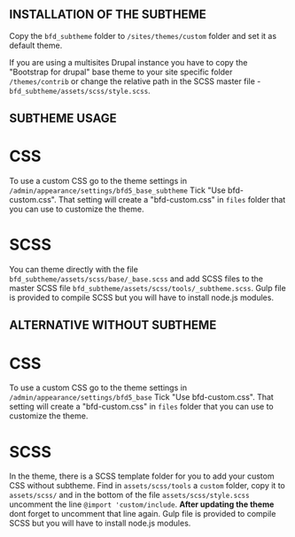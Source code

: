 INSTALLATION OF THE SUBTHEME
---------------

Copy the `bfd_subtheme` folder to `/sites/themes/custom` folder and set it as
default theme.

If you are using a multisites Drupal instance you have to copy the
"Bootstrap for drupal" base theme to your site specific folder `/themes/contrib`
or change the relative path in the SCSS master file -
`bfd_subtheme/assets/scss/style.scss`.

SUBTHEME USAGE
------

# CSS
To use a custom CSS go to the theme settings in
`/admin/appearance/settings/bfd5_base_subtheme` Tick "Use bfd-custom.css".
That setting will create a "bfd-custom.css" in `files` folder that you can use
to customize the theme.

# SCSS
You can theme directly with the file `bfd_subtheme/assets/scss/base/_base.scss`
and add SCSS files to the master SCSS file
`bfd_subtheme/assets/scss/tools/_subtheme.scss`. Gulp file is provided to
compile SCSS but you will have to install node.js modules.

ALTERNATIVE WITHOUT SUBTHEME
--------------

# CSS
To use a custom CSS go to the theme settings in
`/admin/appearance/settings/bfd5_base` Tick "Use bfd-custom.css".
That setting will create a "bfd-custom.css" in `files` folder that you can use
to customize the theme.

# SCSS
In the theme, there is a SCSS template folder for you to add your custom CSS
without subtheme. Find in `assets/scss/tools` a `custom` folder, copy it to
`assets/scss/` and in the bottom of the file `assets/scss/style.scss`
uncomment the line `@import 'custom/include`. **After updating the theme**
dont forget to uncomment that line again. Gulp file is provided to
compile SCSS but you will have to install node.js modules.
